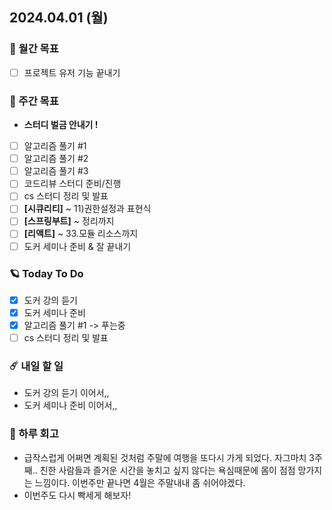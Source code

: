 ## 2024.04.01 (월)

### 🚀 월간 목표

- [ ] 프로젝트 유저 기능 끝내기
  <br/>

### 💫 주간 목표

- **스터디 벌금 안내기 !**
- [ ] 알고리즘 풀기 #1
- [ ] 알고리즘 풀기 #2
- [ ] 알고리즘 풀기 #3
- [ ] 코드리뷰 스터디 준비/진행
- [ ] cs 스터디 정리 및 발표
- [ ] **[시큐리티]** ~ 11)권한설정과 표현식
- [ ] **[스프링부트]** ~ 정리까지
- [ ] **[리액트]** ~ 33.모듈 리소스까지
- [ ] 도커 세미나 준비 & 잘 끝내기
  <br/>

### 🪐 Today To Do

- [x] 도커 강의 듣기
- [x] 도커 세미나 준비
- [x] 알고리즘 풀기 #1 -> 푸는중
- [ ] cs 스터디 정리 및 발표
  <br/>

### ☄️ 내일 할 일

- 도커 강의 듣기 이어서,,
- 도커 세미나 준비 이어서,,
  <br/>

### 👾 하루 회고

- 급작스럽게 어쩌면 계획된 것처럼 주말에 여행을 또다시 가게 되었다. 자그마치 3주째.. 친한 사람들과 즐거운 시간을 놓치고 싶지 않다는 욕심때문에 몸이 점점 망가지는 느낌이다. 이번주만 끝나면 4월은 주말내내 좀
  쉬어야겠다.
- 이번주도 다시 빡세게 해보자!